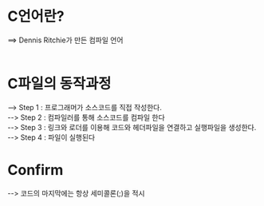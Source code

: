 # C언어란?
==> Dennis Ritchie가 만든 컴파일 언어<br><br>

# C파일의 동작과정
--> Step 1 : 프로그래머가 소스코드를 직접 작성한다. <br>
--> Step 2 : 컴파일러를 통해 소스코드를 컴파일 한다 <br>
--> Step 3 : 링크와 로더를 이용해 코드와 헤더파일을 연결하고 실행파일을 생성한다.<br>
--> Step 4 : 파일이 실행된다<br>

# Confirm
--> 코드의 마지막에는 항상 세미콜론(;)을 적시
